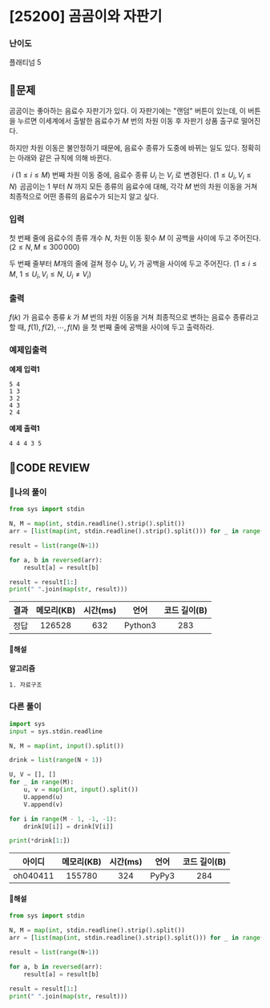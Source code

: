 # [25200] 곰곰이와 자판기

### **난이도**
플래티넘 5
## **📝문제**
곰곰이는 좋아하는 음료수 자판기가 있다. 이 자판기에는 "랜덤" 버튼이 있는데, 이 버튼을 누르면 이세계에서 출발한 음료수가 
$M$ 번의 차원 이동 후 자판기 상품 출구로 떨어진다.

하지만 차원 이동은 불안정하기 때문에, 음료수 종류가 도중에 바뀌는 일도 있다. 정확히는 아래와 같은 규칙에 의해 바뀐다.

 
$i\ (1 \le i \le M)$ 번째 차원 이동 중에, 음료수 종류 
$U_i$ 는 
$V_i$ 로 변경된다. 
$(1 \le U_i, V_i \le N)$ 
곰곰이는 
$1$ 부터 
$N$ 까지 모든 종류의 음료수에 대해, 각각 
$M$ 번의 차원 이동을 거쳐 최종적으로 어떤 종류의 음료수가 되는지 알고 싶다.
### **입력**
첫 번째 줄에 음료수의 종류 개수 
$N$, 차원 이동 횟수 
$M$ 이 공백을 사이에 두고 주어진다. 
$(2 \le N, M \le 300\,000)$ 

두 번째 줄부터 
$M$개의 줄에 걸쳐 정수 
$U_i, V_i$ 가 공백을 사이에 두고 주어진다. 
$(1 \le i \le M,\ 1 \le U_i, V_i \le N,\ U_i \ne V_i)$ 
### **출력**
$f(k)$ 가 음료수 종류 
$k$ 가 
$M$ 번의 차원 이동을 거쳐 최종적으로 변하는 음료수 종류라고 할 때, 
$f(1), f(2), \cdots, f(N)$ 을 첫 번째 줄에 공백을 사이에 두고 출력하라.
### **예제입출력**

**예제 입력1**

```
5 4
1 3
3 2
4 3
2 4
```

**예제 출력1**

```
4 4 4 3 5
```

## **🧐CODE REVIEW**

### **🧾나의 풀이**

```python
from sys import stdin

N, M = map(int, stdin.readline().strip().split())
arr = [list(map(int, stdin.readline().strip().split())) for _ in range(M)]

result = list(range(N+1))

for a, b in reversed(arr):
    result[a] = result[b]

result = result[1:]
print(" ".join(map(str, result)))
```

결과	| 메모리(KB) |	시간(ms) |	언어 |	코드 길이(B)
:----:|:-----:|:-----:|:-----:|:--------:
정답|126528|632|Python3|283
#### **📝해설**

**알고리즘**
```
1. 자료구조
```

### **다른 풀이**

```python
import sys
input = sys.stdin.readline

N, M = map(int, input().split())

drink = list(range(N + 1))

U, V = [], []
for _ in range(M):
    u, v = map(int, input().split())
    U.append(u)
    V.append(v)

for i in range(M - 1, -1, -1):
    drink[U[i]] = drink[V[i]]

print(*drink[1:])

```

아이디 | 메모리(KB) |	시간(ms) |	언어 |	코드 길이(B) 
:-----:|:-----:|:-----:|:----:|:--------:
oh040411|155780|324|PyPy3|284
#### **📝해설**

```python
from sys import stdin

N, M = map(int, stdin.readline().strip().split())
arr = [list(map(int, stdin.readline().strip().split())) for _ in range(M)]

result = list(range(N+1))

for a, b in reversed(arr):
    result[a] = result[b]

result = result[1:]
print(" ".join(map(str, result)))
```